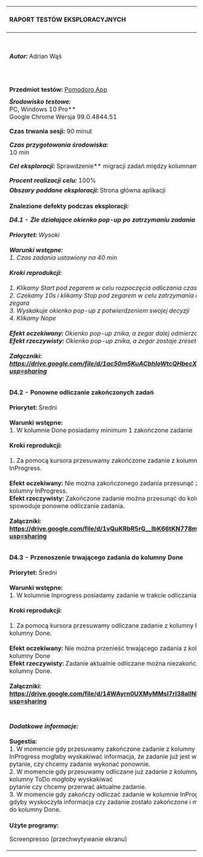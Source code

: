 

|**RAPORT TESTÓW EKSPLORACYJNYCH**|***Wersja dokumentu:*** Raport Nr 4|
| :- | :- |
|***Autor:*** Adrian Wąś|***Data i godzina rozpoczęcia testów:***<br>26.03.2022r. 10:30|
|||
|||
|**Przedmiot testów:** [Pomodoro App](https://testujpl.gitlab.io/pomodoro-kanban-test/)|
||
|***Środowisko testowe:*** <br>PC, Windows 10 Pro**<br>Google Chrome     Wersja 99.0.4844.51|
||
||
|**Czas trwania sesji:** 90 minut|
|***Czas przygotowania środowiska:*** <br>10 min|***Czas eksploracji:***<br>50 min|***Czas raportowania:***<br>30 min|
|***Cel eksploracji:*** Sprawdzenie** migracji zadań między kolumnami i okienek pop-up.|
||
||
|***Procent realizacji celu:*** 100%|
|***Obszary poddane eksploracji:*** Strona główna aplikacji |
|<p>**Znalezione defekty podczas eksploracji:***<br></p><p>**D4.1 - Źle działające okienko pop-up po zatrzymaniu zadania<br><br>Priorytet:** Wysoki<br><br>**Warunki wstępne:**<br>1. Czas zadania ustawiony na 40 min<br><br>**Kroki reprodukcji:**<br><br>1. Klikamy Start pod zegarem w celu rozpoczęcia odliczania czasu zadania<br>2. Czekamy 10s i klikamy Stop pod zegarem w celu zatrzymania odliczania czasu zegara<br>3. Wyskakuje okienko pop-up z potwierdzeniem swojej decyzji<br>4. Klikamy Nope<br><br>**Efekt oczekiwany:** Okienko pop-up znika, a zegar dalej odmierza czas zadania <br>**Efekt rzeczywisty:** Okienko pop-up znika, a zegar zostaje zresetowany<br><br>**Załączniki:<br><https://drive.google.com/file/d/1ac50m5KuACbhIoWtcQHbecXEu1u8WQ4V/view?usp=sharing>**</p><p></p><p></p><p>*<br>**D4.2 - Ponowne odliczanie zakończonych zadań<br><br>Priorytet:** Średni<br><br>**Warunki wstępne:**<br>1. W kolumnie Done posiadamy minimum 1 zakończone zadanie<br><br>**Kroki reprodukcji:**<br><br>1. Za pomocą kursora przesuwamy zakończone zadanie z kolumny Done do kolumny InProgress.<br><br>**Efekt oczekiwany:** Nie można zakończonego zadania przesunąć z kolumny Done do kolumny InProgress. <br>**Efekt rzeczywisty:** Zakończone zadanie można przesunąć do kolumny InProgress co spowoduje ponowne odliczanie zadania.<br><br>**Załączniki:<br><https://drive.google.com/file/d/1vQuKRbR5rG__lbK66tKN778mxqckHvu6/view?usp=sharing>**</p><p></p><p></p><p><br>**D4.3 - Przenoszenie trwającego zadania do kolumny Done<br><br>Priorytet:** Średni<br><br>**Warunki wstępne:**<br>1. W kolumnie Inprogress posiadamy zadanie w trakcie odliczania.<br><br>**Kroki reprodukcji:**<br><br>1. Za pomocą kursora przesuwamy odliczane zadanie z kolumny InProgress do kolumny Done.<br><br>**Efekt oczekiwany:** Nie można przenieść trwającego zadania z kolumny InProgress do kolumny Done <br>**Efekt rzeczywisty:** Zadanie aktualnie odliczane można niezakończone przenieść do kolumny Done.<br><br>**Załączniki:<br><https://drive.google.com/file/d/14WAyrn0UXMyMMsI7rI38allNbkxoJ6oU/view?usp=sharing>**</p><p></p>|
||
||
||
||
|***Dodatkowe informacje:*<br><br>Sugestia:** <br>1. W momencie gdy przesuwamy zakończone zadanie z kolumny Done do kolumny InProgress mogłaby wyskakiwać informacja, że zadanie już jest wykonane lub pytanie, czy chcemy zadanie wykonać ponownie.<br>2. W momencie gdy przesuwamy odliczane już zadanie z kolumny InProgress do kolumny ToDo mogłoby wyskakiwać<br>pytanie czy chcemy przerwać aktualne zadanie.<br>3. W momencie gdy zakończy odliczać zadanie w kolumnie InProgress fajnie byłoby gdyby wyskoczyła informacja czy zadanie zostało zakończone i można je przesunąć do kolumny Done.|
|<p>**Użyte programy:** </p><p>Screenpresso (przechwytywanie ekranu)</p>|



